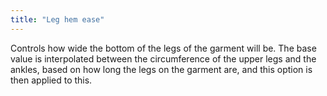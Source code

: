 ```yaml
---
title: "Leg hem ease"
---
```


Controls how wide the bottom of the legs of the garment will be. The base value is interpolated between the circumference of the upper legs and the ankles, based on how long the legs on the garment are, and this option is then applied to this.
